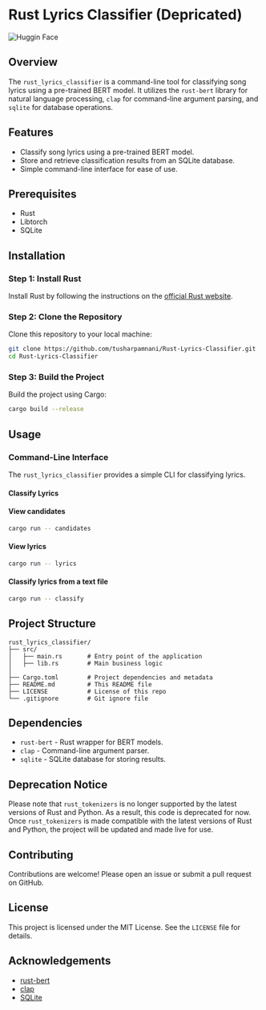# Rust Lyrics Classifier (Depricated)

![Huggin Face](https://user-images.githubusercontent.com/58792/215151354-30cadb7d-c972-479d-afc7-030bd684d4d2.png)

## Overview

The `rust_lyrics_classifier` is a command-line tool for classifying song lyrics using a pre-trained BERT model. It utilizes the `rust-bert` library for natural language processing, `clap` for command-line argument parsing, and `sqlite` for database operations.

## Features

- Classify song lyrics using a pre-trained BERT model.
- Store and retrieve classification results from an SQLite database.
- Simple command-line interface for ease of use.

## Prerequisites

- Rust
- Libtorch
- SQLite

## Installation

### Step 1: Install Rust

Install Rust by following the instructions on the [official Rust website](https://www.rust-lang.org/learn/get-started).

### Step 2: Clone the Repository

Clone this repository to your local machine:

```sh
git clone https://github.com/tusharpamnani/Rust-Lyrics-Classifier.git
cd Rust-Lyrics-Classifier
```

### Step 3: Build the Project

Build the project using Cargo:

```sh
cargo build --release
```

## Usage

### Command-Line Interface

The `rust_lyrics_classifier` provides a simple CLI for classifying lyrics.

#### Classify Lyrics

#### View candidates

```sh
cargo run -- candidates
```

#### View lyrics

```sh
cargo run -- lyrics
```

#### Classify lyrics from a text file

```sh
cargo run -- classify
```

## Project Structure

```plaintext
rust_lyrics_classifier/
├── src/
│   ├── main.rs       # Entry point of the application
│   ├── lib.rs        # Main business logic
│
├── Cargo.toml        # Project dependencies and metadata
├── README.md         # This README file
├── LICENSE           # License of this repo
└── .gitignore        # Git ignore file
```

## Dependencies

- `rust-bert` - Rust wrapper for BERT models.
- `clap` - Command-line argument parser.
- `sqlite` - SQLite database for storing results.

## Deprecation Notice

Please note that `rust_tokenizers` is no longer supported by the latest versions of Rust and Python. As a result, this code is deprecated for now. Once `rust_tokenizers` is made compatible with the latest versions of Rust and Python, the project will be updated and made live for use.

## Contributing

Contributions are welcome! Please open an issue or submit a pull request on GitHub.

## License

This project is licensed under the MIT License. See the `LICENSE` file for details.

## Acknowledgements

- [rust-bert](https://github.com/guillaume-be/rust-bert)
- [clap](https://github.com/clap-rs/clap)
- [SQLite](https://www.sqlite.org/index.html)
